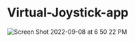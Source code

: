 # Virtual-Joystick-app
![Screen Shot 2022-09-08 at 6 50 22 PM](https://user-images.githubusercontent.com/13002463/189243130-3c8298c9-1c69-4927-a4ff-16e8ccf67fd0.png)

